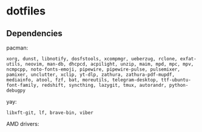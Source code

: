 # dotfiles

## Dependencies

pacman:

    xorg, dunst, libnotify, dosfstools, xcompmgr, ueberzug, rclone, exfat-utils, neovim, man-db, dhcpcd, acpilight, unzip, maim, mpd, mpc, mpv, ncmpcpp, noto-fonts-emoji, pipewire, pipewire-pulse, pulsemixer, pamixer, unclutter, xclip, yt-dlp, zathura, zathura-pdf-mupdf, mediainfo, atool, fzf, bat, moreutils, telegram-desktop, ttf-ubuntu-font-family, redshift, syncthing, lazygit, tmux, autorandr, python-debugpy

yay:

    libxft-git, lf, brave-bin, viber
    

AMD drivers:
    

